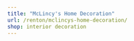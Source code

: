 ```yaml
---
title: "McLincy's Home Decoration"
url: /renton/mclincys-home-decoration/
shop: interior decoration
---
```

